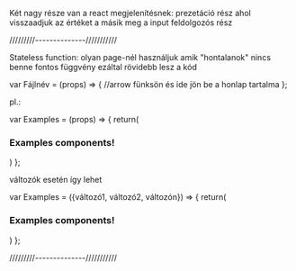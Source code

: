 Két nagy része van a react megjelenítésnek:
  prezetáció rész ahol visszaadjuk az értéket
  a másik meg a input feldolgozós rész

/////////--------------///////////

Stateless function:
  olyan page-nél használjuk amik "hontalanok" nincs benne fontos függvény ezáltal rövidebb lesz a kód

  var Fájlnév = (props) => {    //arrow fünksön
    és ide jön be a honlap tartalma
  };

  pl.:

  var Examples = (props) => {
    return(
      <h3>Examples components!</h3>
    )
  };

  változók esetén így lehet

  var Examples = ({változó1, változó2, változón}) => {
    return(
      <h3>Examples components!</h3>
    )
  };

/////////--------------///////////
